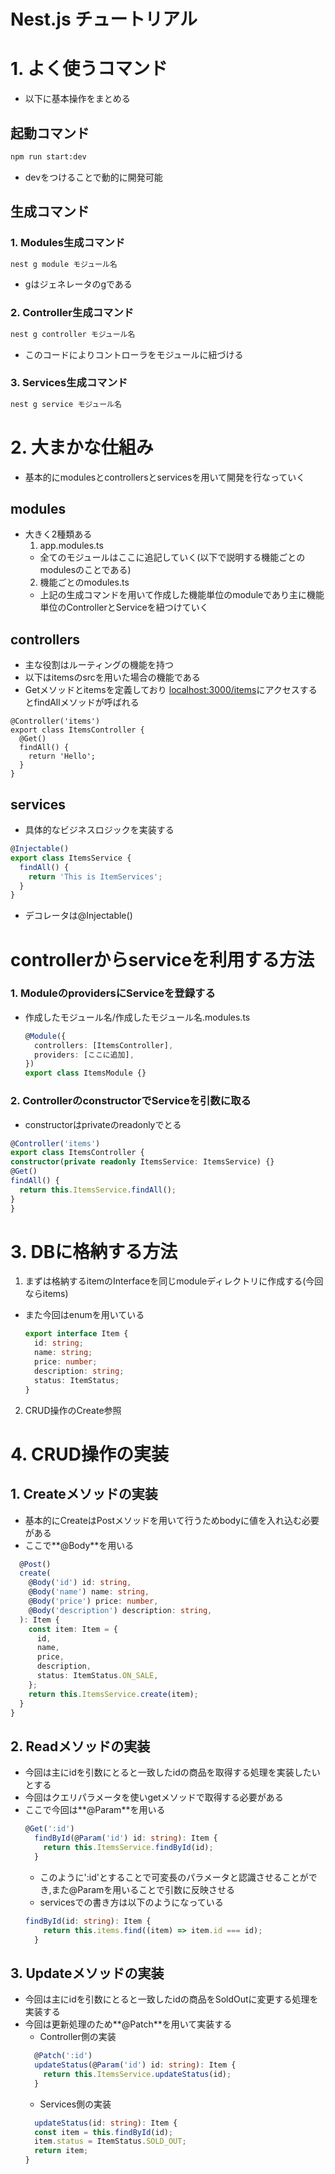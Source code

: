 # Nest.js チュートリアル
# 1. よく使うコマンド
- 以下に基本操作をまとめる

## 起動コマンド
```zsh
npm run start:dev
```
- devをつけることで動的に開発可能
## 生成コマンド
### 1. Modules生成コマンド
```zsh
nest g module モジュール名
```
- gはジェネレータのgである

### 2. Controller生成コマンド
```zsh
nest g controller モジュール名
```
- このコードによりコントローラをモジュールに紐づける
### 3. Services生成コマンド
```zsh
nest g service モジュール名
```
# 2. 大まかな仕組み
- 基本的にmodulesとcontrollersとservicesを用いて開発を行なっていく
## modules
- 大きく2種類ある
  1. app.modules.ts
    - 全てのモジュールはここに追記していく(以下で説明する機能ごとのmodulesのことである)
  2. 機能ごとのmodules.ts
    - 上記の生成コマンドを用いて作成した機能単位のmoduleであり主に機能単位のControllerとServiceを紐つけていく
## controllers
- 主な役割はルーティングの機能を持つ
- 以下はitemsのsrcを用いた場合の機能である
- Getメソッドとitemsを定義しており
[localhost:3000/items](localhost:3000/items)にアクセスするとfindAllメソッドが呼ばれる
```
@Controller('items')
export class ItemsController {
  @Get()
  findAll() {
    return 'Hello';
  }
}
```
## services
- 具体的なビジネスロジックを実装する
```ts
@Injectable()
export class ItemsService {
  findAll() {
    return 'This is ItemServices';
  }
}
```
- デコレータは@Injectable()

# controllerからserviceを利用する方法
### 1. ModuleのprovidersにServiceを登録する
  - 作成したモジュール名/作成したモジュール名.modules.ts
    ```ts
    @Module({
      controllers: [ItemsController],
      providers: [ここに追加],
    })
    export class ItemsModule {}
    ```
### 2. ControllerのconstructorでServiceを引数に取る
  - constructorはprivateのreadonlyでとる
  ```ts
  @Controller('items')
export class ItemsController {
  constructor(private readonly ItemsService: ItemsService) {}
  @Get()
  findAll() {
    return this.ItemsService.findAll();
  }
}
  ```
# 3. DBに格納する方法
1. まずは格納するitemのInterfaceを同じmoduleディレクトリに作成する(今回ならitems)
- また今回はenumを用いている
  ```ts
  export interface Item {
    id: string;
    name: string;
    price: number;
    description: string;
    status: ItemStatus;
  }

2. CRUD操作のCreate参照
# 4. CRUD操作の実装
## 1. Createメソッドの実装
- 基本的にCreateはPostメソッドを用いて行うためbodyに値を入れ込む必要がある
- ここで**@Body**を用いる
```ts
  @Post()
  create(
    @Body('id') id: string,
    @Body('name') name: string,
    @Body('price') price: number,
    @Body('description') description: string,
  ): Item {
    const item: Item = {
      id,
      name,
      price,
      description,
      status: ItemStatus.ON_SALE,
    };
    return this.ItemsService.create(item);
  }
}
```
## 2. Readメソッドの実装
- 今回は主にidを引数にとると一致したidの商品を取得する処理を実装したいとする
- 今回はクエリパラメータを使いgetメソッドで取得する必要がある
- ここで今回は**@Param**を用いる
  ```ts
  @Get(':id')
    findById(@Param('id') id: string): Item {
      return this.ItemsService.findById(id);
    }
  ```
  - このように':id'とすることで可変長のパラメータと認識させることができ,また@Paramを用いることで引数に反映させる
  - servicesでの書き方は以下のようになっている
  ```ts
  findById(id: string): Item {
      return this.items.find((item) => item.id === id);
    }
  ```
## 3. Updateメソッドの実装
- 今回は主にidを引数にとると一致したidの商品をSoldOutに変更する処理を実装する
- 今回は更新処理のため**@Patch**を用いて実装する
  - Controller側の実装
  ```ts
    @Patch(':id')
    updateStatus(@Param('id') id: string): Item {
      return this.ItemsService.updateStatus(id);
    }
  ```
  - Services側の実装
  ```ts
    updateStatus(id: string): Item {
    const item = this.findById(id);
    item.status = ItemStatus.SOLD_OUT;
    return item;
  }
  ```
